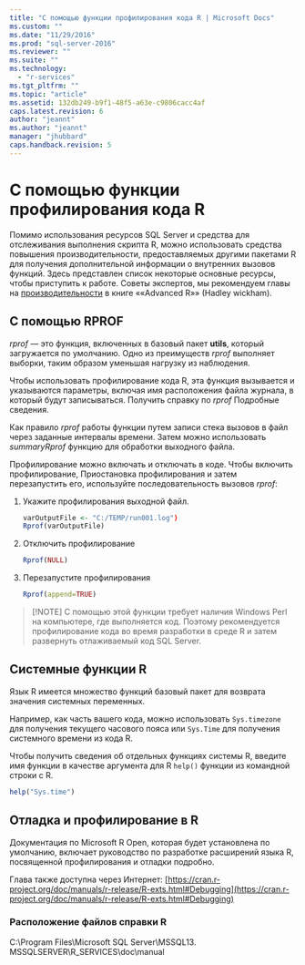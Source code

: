 ```yaml
---
title: "С помощью функции профилирования кода R | Microsoft Docs"
ms.custom: ""
ms.date: "11/29/2016"
ms.prod: "sql-server-2016"
ms.reviewer: ""
ms.suite: ""
ms.technology: 
  - "r-services"
ms.tgt_pltfrm: ""
ms.topic: "article"
ms.assetid: 132db249-b9f1-48f5-a63e-c9806cacc4af
caps.latest.revision: 6
author: "jeannt"
ms.author: "jeannt"
manager: "jhubbard"
caps.handback.revision: 5
---
```

# С помощью функции профилирования кода R
Помимо использования ресурсов SQL Server и средства для отслеживания выполнения скрипта R, можно использовать средства повышения производительности, предоставляемых другими пакетами R для получения дополнительной информации о внутренних вызовов функций. Здесь представлен список некоторые основные ресурсы, чтобы приступить к работе. Советы экспертов, мы рекомендуем главы на [производительности](http://adv-r.had.co.nz/Performance.html) в книге ««Advanced R»» (Hadley wickham).

## <a name="using-rprof"></a>С помощью RPROF

*rprof* — это функция, включенных в базовый пакет **utils**, который загружается по умолчанию. Одно из преимуществ *rprof* выполняет выборки, таким образом уменьшая нагрузку из наблюдения.

Чтобы использовать профилирование кода R, эта функция вызывается и указываются параметры, включая имя расположения файла журнала, в который будут записываться. Получить справку по *rprof* Подробные сведения.

Как правило *rprof* работы функции путем записи стека вызовов в файл через заданные интервалы времени. Затем можно использовать *summaryRprof* функцию для обработки выходного файла. 

Профилирование можно включать и отключать в коде. Чтобы включить профилирование, Приостановка профилирования и затем перезапустить его, используйте последовательность вызовов *rprof*:

1. Укажите профилирования выходной файл.

    ```R
    varOutputFile <- "C:/TEMP/run001.log")
    Rprof(varOutputFile)
    ```
2. Отключить профилирование
    ```R
    Rprof(NULL)
    ```
    
3. Перезапустите профилирования
    ```R
    Rprof(append=TRUE)
    ```


> [!NOTE] С помощью этой функции требует наличия Windows Perl на компьютере, где выполняется код. Поэтому рекомендуется профилирование кода во время разработки в среде R и затем развернуть отлаживаемый код SQL Server.  


## <a name="r-system-functions"></a>Системные функции R

Язык R имеется множество функций базовый пакет для возврата значения системных переменных. 

Например, как часть вашего кода, можно использовать `Sys.timezone` для получения текущего часового пояса или `Sys.Time` для получения системного времени из кода R. 

Чтобы получить сведения об отдельных функциях системы R, введите имя функции в качестве аргумента для R `help()` функции из командной строки с R.

```R
help("Sys.time")
```

## <a name="debugging-and-profiling-in-r"></a>Отладка и профилирование в R

Документация по Microsoft R Open, которая будет установлена по умолчанию, включает руководство по разработке расширений языка R, посвященной профилирования и отладки подробно.

Глава также доступна через Интернет: [https://cran.r-project.org/doc/manuals/r-release/R-exts.html#Debugging](https://cran.r-project.org/doc/manuals/r-release/R-exts.html#Debugging)

### <a name="location-of-r-help-files"></a>Расположение файлов справки R

C:\Program Files\Microsoft SQL Server\MSSQL13. MSSQLSERVER\R_SERVICES\doc\manual


